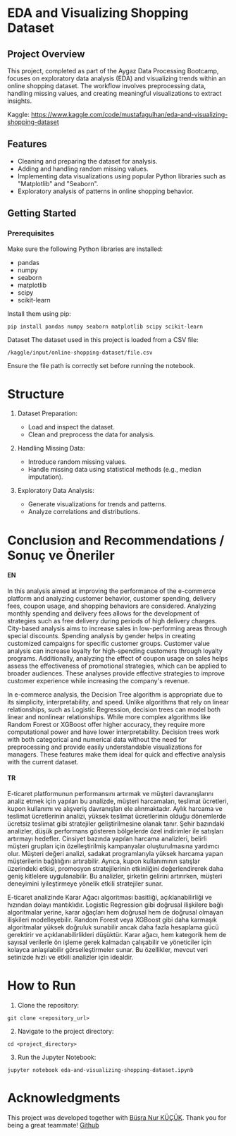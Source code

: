# EDA and Visualizing Shopping Dataset
## Project Overview
This project, completed as part of the Aygaz Data Processing Bootcamp, focuses on exploratory data analysis (EDA) and visualizing trends within an online shopping dataset. The workflow involves preprocessing data, handling missing values, and creating meaningful visualizations to extract insights.

Kaggle: https://www.kaggle.com/code/mustafagulhan/eda-and-visualizing-shopping-dataset
## Features
- Cleaning and preparing the dataset for analysis.
- Adding and handling random missing values.
- Implementing data visualizations using popular Python libraries such as "Matplotlib" and "Seaborn".
- Exploratory analysis of patterns in online shopping behavior.

## Getting Started
### Prerequisites
Make sure the following Python libraries are installed:
- pandas
- numpy
- seaborn
- matplotlib
- scipy
- scikit-learn

Install them using pip: 
```
pip install pandas numpy seaborn matplotlib scipy scikit-learn
```
Dataset
The dataset used in this project is loaded from a CSV file:
```
/kaggle/input/online-shopping-dataset/file.csv
```
Ensure the file path is correctly set before running the notebook.

# Structure
1. Dataset Preparation:

    - Load and inspect the dataset.
    - Clean and preprocess the data for analysis.
2. Handling Missing Data:

    - Introduce random missing values.
    - Handle missing data using statistical methods (e.g., median imputation).
3. Exploratory Data Analysis:

    - Generate visualizations for trends and patterns.
    - Analyze correlations and distributions.

# Conclusion and Recommendations / Sonuç ve Öneriler
#### EN
In this analysis aimed at improving the performance of the e-commerce platform and analyzing customer behavior, customer spending, delivery fees, coupon usage, and shopping behaviors are considered. Analyzing monthly spending and delivery fees allows for the development of strategies such as free delivery during periods of high delivery charges. City-based analysis aims to increase sales in low-performing areas through special discounts. Spending analysis by gender helps in creating customized campaigns for specific customer groups. Customer value analysis can increase loyalty for high-spending customers through loyalty programs. Additionally, analyzing the effect of coupon usage on sales helps assess the effectiveness of promotional strategies, which can be applied to broader audiences. These analyses provide effective strategies to improve customer experience while increasing the company's revenue.

In e-commerce analysis, the Decision Tree algorithm is appropriate due to its simplicity, interpretability, and speed. Unlike algorithms that rely on linear relationships, such as Logistic Regression, decision trees can model both linear and nonlinear relationships. While more complex algorithms like Random Forest or XGBoost offer higher accuracy, they require more computational power and have lower interpretability. Decision trees work with both categorical and numerical data without the need for preprocessing and provide easily understandable visualizations for managers. These features make them ideal for quick and effective analysis with the current dataset.

#### TR
E-ticaret platformunun performansını artırmak ve müşteri davranışlarını analiz etmek için yapılan bu analizde, müşteri harcamaları, teslimat ücretleri, kupon kullanımı ve alışveriş davranışları ele alınmaktadır. Aylık harcama ve teslimat ücretlerinin analizi, yüksek teslimat ücretlerinin olduğu dönemlerde ücretsiz teslimat gibi stratejiler geliştirilmesine olanak tanır. Şehir bazındaki analizler, düşük performans gösteren bölgelerde özel indirimler ile satışları artırmayı hedefler. Cinsiyet bazında yapılan harcama analizleri, belirli müşteri grupları için özelleştirilmiş kampanyalar oluşturulmasına yardımcı olur. Müşteri değeri analizi, sadakat programlarıyla yüksek harcama yapan müşterilerin bağlılığını artırabilir. Ayrıca, kupon kullanımının satışlar üzerindeki etkisi, promosyon stratejilerinin etkinliğini değerlendirerek daha geniş kitlelere uygulanabilir. Bu analizler, şirketin gelirini artırırken, müşteri deneyimini iyileştirmeye yönelik etkili stratejiler sunar.

E-ticaret analizinde Karar Ağacı algoritması basitliği, açıklanabilirliği ve hızından dolayı mantıklıdır. Logistic Regression gibi doğrusal ilişkilere bağlı algoritmalar yerine, karar ağaçları hem doğrusal hem de doğrusal olmayan ilişkileri modelleyebilir. Random Forest veya XGBoost gibi daha karmaşık algoritmalar yüksek doğruluk sunabilir ancak daha fazla hesaplama gücü gerektirir ve açıklanabilirlikleri düşüktür. Karar ağacı, hem kategorik hem de sayısal verilerle ön işleme gerek kalmadan çalışabilir ve yöneticiler için kolayca anlaşılabilir görselleştirmeler sunar. Bu özellikler, mevcut veri setinizde hızlı ve etkili analizler için idealdir.

# How to Run
1. Clone the repository:
```
git clone <repository_url>
```
2. Navigate to the project directory:
```
cd <project_directory>
```
3. Run the Jupyter Notebook:
```
jupyter notebook eda-and-visualizing-shopping-dataset.ipynb
```

# Acknowledgments
This project was developed together with [Büşra Nur KÜÇÜK](https://www.kaggle.com/branurkk). Thank you for being a great teammate! [Github](https://github.com/busrakck)
